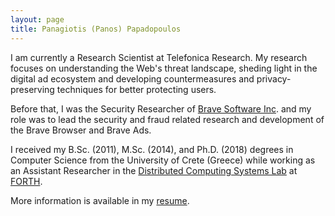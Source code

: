 ```yaml
---
layout: page
title: Panagiotis (Panos) Papadopoulos
---
```


I am currently a Research Scientist at Telefonica Research. My research focuses on understanding the Web's threat landscape, sheding light in the digital ad ecosystem  and developing countermeasures and privacy-preserving techniques for better protecting users.

Before that, I was the Security Researcher of [Brave Software Inc](http://www.brave.com). and my role was to lead the security and fraud related research and development of the Brave Browser and Brave Ads.

I received my B.Sc. (2011), M.Sc. (2014), and Ph.D. (2018) degrees in Computer Science from the University of Crete (Greece) while working as an Assistant Researcher in the [Distributed Computing Systems Lab](https://www.ics.forth.gr/discs/) at [FORTH](https://www.forth.gr/).

More information is available in my [resume](https://panpap.github.io/panpap_cv.pdf).